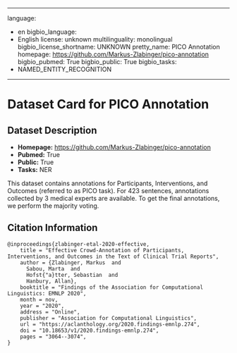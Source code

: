 
---
language: 
- en
bigbio_language: 
- English
license: unknown
multilinguality: monolingual
bigbio_license_shortname: UNKNOWN
pretty_name: PICO Annotation
homepage: https://github.com/Markus-Zlabinger/pico-annotation
bigbio_pubmed: True
bigbio_public: True
bigbio_tasks: 
- NAMED_ENTITY_RECOGNITION
---


# Dataset Card for PICO Annotation

## Dataset Description

- **Homepage:** https://github.com/Markus-Zlabinger/pico-annotation
- **Pubmed:** True
- **Public:** True
- **Tasks:** NER


This dataset contains annotations for Participants, Interventions, and Outcomes (referred to as PICO task).
For 423 sentences, annotations collected by 3 medical experts are available.
To get the final annotations, we perform the majority voting.



## Citation Information

```
@inproceedings{zlabinger-etal-2020-effective,
    title = "Effective Crowd-Annotation of Participants, Interventions, and Outcomes in the Text of Clinical Trial Reports",
    author = {Zlabinger, Markus  and
      Sabou, Marta  and
      Hofst{"a}tter, Sebastian  and
      Hanbury, Allan},
    booktitle = "Findings of the Association for Computational Linguistics: EMNLP 2020",
    month = nov,
    year = "2020",
    address = "Online",
    publisher = "Association for Computational Linguistics",
    url = "https://aclanthology.org/2020.findings-emnlp.274",
    doi = "10.18653/v1/2020.findings-emnlp.274",
    pages = "3064--3074",
}

```
